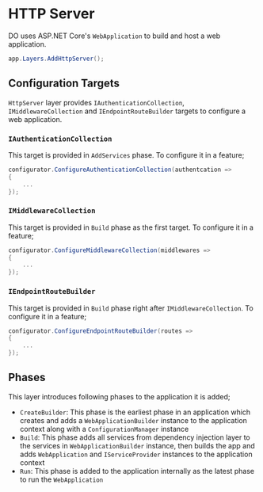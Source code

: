 # HTTP Server

DO uses ASP.NET Core's `WebApplication` to build and host a web application.

```csharp
app.Layers.AddHttpServer();
```

## Configuration Targets

`HttpServer` layer provides `IAuthenticationCollection`, 
`IMiddlewareCollection` and `IEndpointRouteBuilder` targets to configure a web 
application.

### `IAuthenticationCollection`

This target is provided in `AddServices` phase. To configure it in a feature;

```csharp
configurator.ConfigureAuthenticationCollection(authentcation =>
{
    ...
});
```

### `IMiddlewareCollection`

This target is provided in `Build` phase as the first target. To configure it in
a feature;

```csharp
configurator.ConfigureMiddlewareCollection(middlewares =>
{
    ...
});
```

### `IEndpointRouteBuilder`

This target is provided in `Build` phase right after `IMiddlewareCollection`. To
configure it in a feature;

```csharp
configurator.ConfigureEndpointRouteBuilder(routes =>
{
    ...
});
```

## Phases

This layer introduces following phases to the application it is added;

- `CreateBuilder`: This phase is the earliest phase in an application which
  creates and adds a `WebApplicationBuilder` instance to the application context
  along with a `ConfigurationManager` instance
- `Build`: This phase adds all services from dependency injection layer to the
  services in `WebApplicationBuilder` instance, then builds the app and adds
  `WebApplication` and `IServiceProvider` instances to the application context
- `Run`: This phase is added to the application internally as the latest phase
  to run the `WebApplication`
